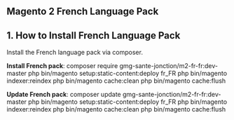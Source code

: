 ## Magento 2 French Language Pack
## 1. How to Install French Language Pack
Install the French language pack via composer.

**Install French pack**:
composer require gmg-sante-jonction/m2-fr-fr:dev-master
php bin/magento setup:static-content:deploy fr_FR
php bin/magento indexer:reindex
php bin/magento cache:clean
php bin/magento cache:flush

**Update  French pack**:
composer update gmg-sante-jonction/m2-fr-fr:dev-master
php bin/magento setup:static-content:deploy fr_FR
php bin/magento indexer:reindex
php bin/magento cache:clean
php bin/magento cache:flush